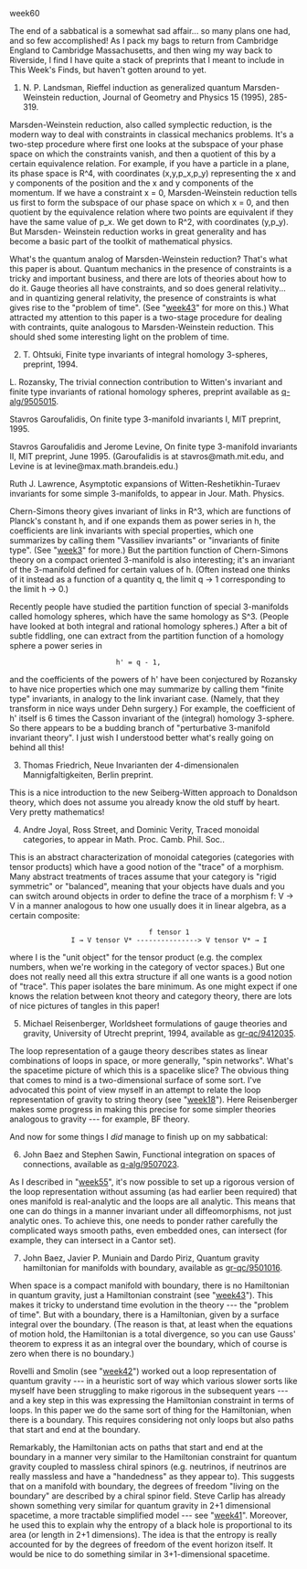 week60

The end of a sabbatical is a somewhat sad affair... so many plans one
had, and so few accomplished! As I pack my bags to return from Cambridge
England to Cambridge Massachusetts, and then wing my way back to
Riverside, I find I have quite a stack of preprints that I meant to
include in This Week's Finds, but haven't gotten around to yet.

1) N. P. Landsman, Rieffel induction as generalized quantum Marsden-
Weinstein reduction, Journal of Geometry and Physics 15 (1995), 285-319.

Marsden-Weinstein reduction, also called symplectic reduction, is the
modern way to deal with constraints in classical mechanics problems.
It's a two-step procedure where first one looks at the subspace of your
phase space on which the constraints vanish, and then a quotient of this
by a certain equivalence relation. For example, if you have a particle
in a plane, its phase space is R\^4, with coordinates (x,y,p_x,p_y)
representing the x and y components of the position and the x and y
components of the momentum. If we have a constraint x = 0,
Marsden-Weinstein reduction tells us first to form the subspace of our
phase space on which x = 0, and then quotient by the equivalence
relation where two points are equivalent if they have the same value of
p_x. We get down to R\^2, with coordinates (y,p_y). But Marsden-
Weinstein reduction works in great generality and has become a basic
part of the toolkit of mathematical physics.

What's the quantum analog of Marsden-Weinstein reduction? That's what
this paper is about. Quantum mechanics in the presence of constraints is
a tricky and important business, and there are lots of theories about
how to do it. Gauge theories all have constraints, and so does general
relativity... and in quantizing general relativity, the presence of
constraints is what gives rise to the "problem of time". (See
"[week43](week43.html)" for more on this.) What attracted my attention
to this paper is a two-stage procedure for dealing with contraints,
quite analogous to Marsden-Weinstein reduction. This should shed some
interesting light on the problem of time.

2) T. Ohtsuki, Finite type invariants of integral homology 3-spheres,
preprint, 1994.

L. Rozansky, The trivial connection contribution to Witten's invariant
and finite type invariants of rational homology spheres, preprint
available as [q-alg/9505015](http://xxx.lanl.gov/abs/q-alg/9504015).

Stavros Garoufalidis, On finite type 3-manifold invariants I, MIT
preprint, 1995.

Stavros Garoufalidis and Jerome Levine, On finite type 3-manifold
invariants II, MIT preprint, June 1995. (Garoufalidis is at
stavros\@math.mit.edu, and Levine is at levine\@max.math.brandeis.edu.)

Ruth J. Lawrence, Asymptotic expansions of Witten-Reshetikhin-Turaev
invariants for some simple 3-manifolds, to appear in Jour. Math.
Physics.

Chern-Simons theory gives invariant of links in R\^3, which are
functions of Planck's constant h, and if one expands them as power
series in h, the coefficients are link invariants with special
properties, which one summarizes by calling them "Vassiliev
invariants" or "invariants of finite type". (See
"[week3](week3.html)" for more.) But the partition function of
Chern-Simons theory on a compact oriented 3-manifold is also
interesting; it's an invariant of the 3-manifold defined for certain
values of h. (Often instead one thinks of it instead as a function of a
quantity q, the limit q → 1 corresponding to the limit h → 0.)

Recently people have studied the partition function of special
3-manifolds called homology spheres, which have the same homology as
S\^3. (People have looked at both integral and rational homology
spheres.) After a bit of subtle fiddling, one can extract from the
partition function of a homology sphere a power series in

                              h' = q - 1,

and the coefficients of the powers of h' have been conjectured by
Rozansky to have nice properties which one may summarize by calling them
"finite type" invariants, in analogy to the link invariant case.
(Namely, that they transform in nice ways under Dehn surgery.) For
example, the coefficient of h' itself is 6 times the Casson invariant
of the (integral) homology 3-sphere. So there appears to be a budding
branch of "perturbative 3-manifold invariant theory". I just wish I
understood better what's really going on behind all this!

3) Thomas Friedrich, Neue Invarianten der 4-dimensionalen
Mannigfaltigkeiten, Berlin preprint.

This is a nice introduction to the new Seiberg-Witten approach to
Donaldson theory, which does not assume you already know the old stuff
by heart. Very pretty mathematics!

4) Andre Joyal, Ross Street, and Dominic Verity, Traced monoidal
categories, to appear in Math. Proc. Camb. Phil. Soc..

This is an abstract characterization of monoidal categories (categories
with tensor products) which have a good notion of the "trace" of a
morphism. Many abstract treatments of traces assume that your category
is "rigid symmetric" or "balanced", meaning that your objects have
duals and you can switch around objects in order to define the trace of
a morphism f: V → V in a manner analogous to how one usually does it in
linear algebra, as a certain composite:

                                      f tensor 1
                   I → V tensor V* ---------------> V tensor V* → I

where I is the "unit object" for the tensor product (e.g. the complex
numbers, when we're working in the category of vector spaces.) But one
does not really need all this extra structure if all one wants is a good
notion of "trace". This paper isolates the bare minimum. As one might
expect if one knows the relation between knot theory and category
theory, there are lots of nice pictures of tangles in this paper!

5) Michael Reisenberger, Worldsheet formulations of gauge theories and
gravity, University of Utrecht preprint, 1994, available as
[gr-qc/9412035](http://xxx.lanl.gov/abs/gr-qc/9412035).

The loop representation of a gauge theory describes states as linear
combinations of loops in space, or more generally, "spin networks".
What's the spacetime picture of which this is a spacelike slice? The
obvious thing that comes to mind is a two-dimensional surface of some
sort. I've advocated this point of view myself in an attempt to relate
the loop representation of gravity to string theory (see
"[week18](week18.html)"). Here Reisenberger makes some progress in
making this precise for some simpler theories analogous to gravity ---
for example, BF theory.

And now for some things I *did* manage to finish up on my sabbatical:

6) John Baez and Stephen Sawin, Functional integration on spaces of
connections, available as
[q-alg/9507023](http://xxx.lanl.gov/abs/q-alg/9507023).

As I described in "[week55](week55.html)", it's now possible to set
up a rigorous version of the loop representation without assuming (as
had earlier been required) that ones manifold is real-analytic and the
loops are all analytic. This means that one can do things in a manner
invariant under all diffeomorphisms, not just analytic ones. To achieve
this, one needs to ponder rather carefully the complicated ways smooth
paths, even embedded ones, can intersect (for example, they can
intersect in a Cantor set).

7) John Baez, Javier P. Muniain and Dardo Piriz, Quantum gravity
hamiltonian for manifolds with boundary, available as
[gr-qc/9501016](http://xxx.lanl.gov/abs/gr-qc/9501016).

When space is a compact manifold with boundary, there is no Hamiltonian
in quantum gravity, just a Hamiltonian constraint (see
"[week43](week43.html)"). This makes it tricky to understand time
evolution in the theory --- the "problem of time". But with a
boundary, there is a Hamiltonian, given by a surface integral over the
boundary. (The reason is that, at least when the equations of motion
hold, the Hamiltonian is a total divergence, so you can use Gauss'
theorem to express it as an integral over the boundary, which of course
is zero when there is no boundary.)

Rovelli and Smolin (see "[week42](week42.html)") worked out a loop
representation of quantum gravity --- in a heuristic sort of way which
various slower sorts like myself have been struggling to make rigorous
in the subsequent years --- and a key step in this was expressing the
Hamiltonian constraint in terms of loops. In this paper we do the same
sort of thing for the Hamiltonian, when there is a boundary. This
requires considering not only loops but also paths that start and end at
the boundary.

Remarkably, the Hamiltonian acts on paths that start and end at the
boundary in a manner very similar to the Hamiltonian constraint for
quantum gravity coupled to massless chiral spinors (e.g. neutrinos, if
neutrinos are really massless and have a "handedness" as they appear
to). This suggests that on a manifold with boundary, the degrees of
freedom "living on the boundary" are described by a chiral spinor
field. Steve Carlip has already shown something very similar for quantum
gravity in 2+1 dimensional spacetime, a more tractable simplified model
--- see "[week41](week41.html)". Moreover, he used this to explain
why the entropy of a black hole is proportional to its area (or length
in 2+1 dimensions). The idea is that the entropy is really accounted for
by the degrees of freedom of the event horizon itself. It would be nice
to do something similar in 3+1-dimensional spacetime.
